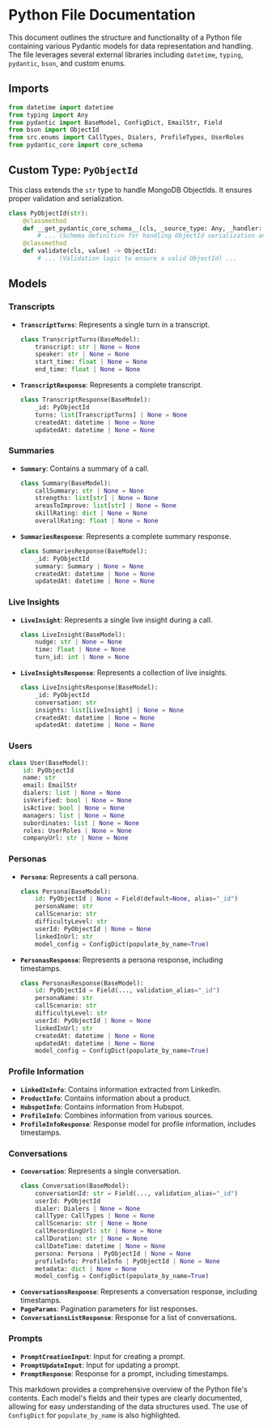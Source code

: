 # Python File Documentation

This document outlines the structure and functionality of a Python file containing various Pydantic models for data representation and handling.  The file leverages several external libraries including `datetime`, `typing`, `pydantic`, `bson`, and custom enums.

## Imports

```python
from datetime import datetime
from typing import Any
from pydantic import BaseModel, ConfigDict, EmailStr, Field
from bson import ObjectId
from src.enums import CallTypes, Dialers, ProfileTypes, UserRoles
from pydantic_core import core_schema
```

## Custom Type: `PyObjectId`

This class extends the `str` type to handle MongoDB ObjectIds. It ensures proper validation and serialization.

```python
class PyObjectId(str):
    @classmethod
    def __get_pydantic_core_schema__(cls, _source_type: Any, _handler: Any) -> core_schema.CoreSchema:
        # ... (Schema definition for handling ObjectId serialization and validation) ...
    @classmethod
    def validate(cls, value) -> ObjectId:
        # ... (Validation logic to ensure a valid ObjectId) ...
```

## Models

### Transcripts

*   **`TranscriptTurns`**: Represents a single turn in a transcript.
    ```python
    class TranscriptTurns(BaseModel):
        transcript: str | None = None
        speaker: str | None = None
        start_time: float | None = None
        end_time: float | None = None
    ```
*   **`TranscriptResponse`**:  Represents a complete transcript.
    ```python
    class TranscriptResponse(BaseModel):
        _id: PyObjectId
        turns: list[TranscriptTurns] | None = None
        createdAt: datetime | None = None
        updatedAt: datetime | None = None
    ```

### Summaries

*   **`Summary`**: Contains a summary of a call.
    ```python
    class Summary(BaseModel):
        callSummary: str | None = None
        strengths: list[str] | None = None
        areasToImprove: list[str] | None = None
        skillRating: dict | None = None
        overallRating: float | None = None
    ```
*   **`SummariesResponse`**:  Represents a complete summary response.
    ```python
    class SummariesResponse(BaseModel):
        _id: PyObjectId
        summary: Summary | None = None
        createdAt: datetime | None = None
        updatedAt: datetime | None = None
    ```

### Live Insights

*   **`LiveInsight`**: Represents a single live insight during a call.
    ```python
    class LiveInsight(BaseModel):
        nudge: str | None = None
        time: float | None = None
        turn_id: int | None = None
    ```
*   **`LiveInsightsResponse`**: Represents a collection of live insights.
    ```python
    class LiveInsightsResponse(BaseModel):
        _id: PyObjectId
        conversation: str
        insights: list[LiveInsight] | None = None
        createdAt: datetime | None = None
        updatedAt: datetime | None = None
    ```

### Users

```python
class User(BaseModel):
    id: PyObjectId
    name: str
    email: EmailStr
    dialers: list | None = None
    isVerified: bool | None = None
    isActive: bool | None = None
    managers: list | None = None
    subordinates: list | None = None
    roles: UserRoles | None = None
    companyUrl: str | None = None
```

### Personas

*   **`Persona`**: Represents a call persona.
    ```python
    class Persona(BaseModel):
        id: PyObjectId | None = Field(default=None, alias="_id")
        personaName: str
        callScenario: str
        difficultyLevel: str
        userId: PyObjectId | None = None
        linkedInUrl: str
        model_config = ConfigDict(populate_by_name=True)
    ```
*   **`PersonasResponse`**: Represents a persona response, including timestamps.
    ```python
    class PersonasResponse(BaseModel):
        id: PyObjectId = Field(..., validation_alias="_id")
        personaName: str
        callScenario: str
        difficultyLevel: str
        userId: PyObjectId | None = None
        linkedInUrl: str
        createdAt: datetime | None = None
        updatedAt: datetime | None = None
        model_config = ConfigDict(populate_by_name=True)
    ```

### Profile Information

*   **`LinkedInInfo`**: Contains information extracted from LinkedIn.
*   **`ProductInfo`**: Contains information about a product.
*   **`HubspotInfo`**: Contains information from Hubspot.
*   **`ProfileInfo`**:  Combines information from various sources.
*   **`ProfileInfoResponse`**: Response model for profile information, includes timestamps.


### Conversations

*   **`Conversation`**: Represents a single conversation.
    ```python
    class Conversation(BaseModel):
        conversationId: str = Field(..., validation_alias="_id")
        userId: PyObjectId
        dialer: Dialers | None = None
        callType: CallTypes | None = None
        callScenario: str | None = None
        callRecordingUrl: str | None = None
        callDuration: str | None = None
        callDateTime: datetime | None = None
        persona: Persona | PyObjectId | None = None
        profileInfo: ProfileInfo | PyObjectId | None = None
        metadata: dict | None = None
        model_config = ConfigDict(populate_by_name=True)
    ```
*   **`ConversationsResponse`**: Represents a conversation response, including timestamps.
*   **`PageParams`**:  Pagination parameters for list responses.
*   **`ConversationsListResponse`**:  Response for a list of conversations.


### Prompts

*   **`PromptCreationInput`**: Input for creating a prompt.
*   **`PromptUpdateInput`**: Input for updating a prompt.
*   **`PromptResponse`**: Response for a prompt, including timestamps.


This markdown provides a comprehensive overview of the Python file's contents.  Each model's fields and their types are clearly documented, allowing for easy understanding of the data structures used.  The use of `ConfigDict` for `populate_by_name` is also highlighted.
